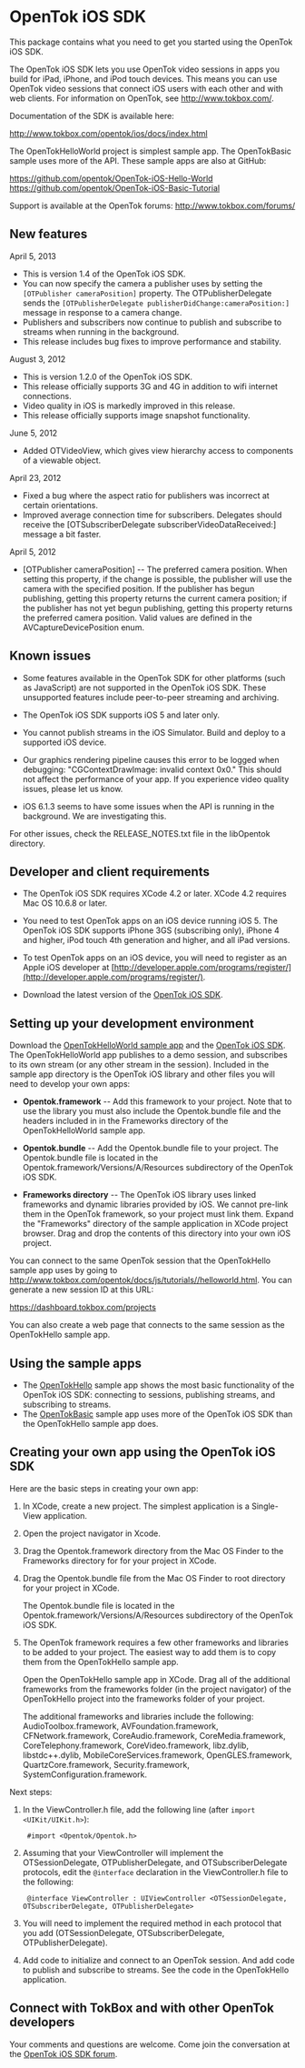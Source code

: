 OpenTok iOS SDK
===============

This package contains what you need to get you started using the OpenTok iOS SDK.

The OpenTok iOS SDK lets you use OpenTok video sessions in apps you build for iPad, iPhone, and iPod touch devices.
This means you can use OpenTok video sessions that connect iOS users with each other and with web clients.
For information on OpenTok, see http://www.tokbox.com/.

Documentation of the SDK is available here: 

http://www.tokbox.com/opentok/ios/docs/index.html

The OpenTokHelloWorld project is simplest sample app. The OpenTokBasic sample uses more of the API. These sample apps are also at GitHub:

https://github.com/opentok/OpenTok-iOS-Hello-World<br>
https://github.com/opentok/OpenTok-iOS-Basic-Tutorial

Support is available at the OpenTok forums: http://www.tokbox.com/forums/

New features
------------

April 5, 2013

* This is version 1.4 of the OpenTok iOS SDK.
* You can now specify the camera a publisher uses by setting the `[OTPublisher cameraPosition]` property. The OTPublisherDelegate sends
the `[OTPublisherDelegate publisherDidChange:cameraPosition:]` message in response to a camera change.
* Publishers and subscribers now continue to publish and subscribe to streams when running in the background.
* This release includes bug fixes to improve performance and stability.

August 3, 2012

* This is version 1.2.0 of the OpenTok iOS SDK. 
* This release officially supports 3G and 4G in addition to wifi internet connections.
* Video quality in iOS is markedly improved in this release.
* This release officially supports image snapshot functionality.

June 5, 2012

* Added OTVideoView, which gives view hierarchy access to components of a viewable object.

April 23, 2012

* Fixed a bug where the aspect ratio for publishers was incorrect at certain orientations.
* Improved average connection time for subscribers. Delegates should receive the [OTSubscriberDelegate subscriberVideoDataReceived:] message a bit faster.

April 5, 2012

* [OTPublisher cameraPosition] -- The preferred camera position. When setting this property, if the change is possible, the publisher will use the camera
with the specified position. If the publisher has begun publishing, getting this property returns the current camera position; if the publisher has not yet
begun publishing, getting this property returns the preferred camera position. Valid values are defined in the AVCaptureDevicePosition enum.
  
Known issues
------------

* Some features available in the OpenTok SDK for other platforms (such as JavaScript) are not supported in the OpenTok iOS SDK. These unsupported features include peer-to-peer streaming and archiving.

* The OpenTok iOS SDK supports iOS 5 and later only.

* You cannot publish streams in the iOS Simulator. Build and deploy to a supported iOS device.

* Our graphics rendering pipeline causes this error to be logged when debugging: "CGContextDrawImage: invalid context 0x0." This should not affect the performance of your app. If you experience video quality issues, please let us know.

* iOS 6.1.3 seems to have some issues when the API is running in the background. We are investigating this.

For other issues, check the RELEASE_NOTES.txt file in the libOpentok directory.

Developer and client requirements
---------------------------------

* The OpenTok iOS SDK requires XCode 4.2 or later. XCode 4.2 requires Mac OS 10.6.8 or later.

* You need to test OpenTok apps on an iOS device running iOS 5. The OpenTok iOS SDK supports iPhone 3GS
(subscribing only), iPhone 4 and higher, iPod touch 4th generation and higher, and all iPad versions. 

* To test OpenTok apps on an iOS device, you will need to register as an Apple iOS developer at
[http://developer.apple.com/programs/register/](http://developer.apple.com/programs/register/).

* Download the latest version of the
[OpenTok iOS SDK](https://github.com/opentok/opentok-iOS-sdk).

Setting up your development environment
---------------------------------------

Download the [OpenTokHelloWorld sample app](https://github.com/opentok/OpenTok-iOS-Hello-World) and the
[OpenTok iOS SDK](https://github.com/opentok/opentok-iOS-sdk). The OpenTokHelloWorld app publishes to a demo session, and subscribes to its own stream
(or any other stream in the session). Included in the sample app directory is the OpenTok iOS library and other files you will need to develop
your own apps:

* **Opentok.framework** -- Add this framework to your project. Note that to use the library you must also 
include the Opentok.bundle file and the headers included in in the Frameworks directory of the OpenTokHelloWorld
sample app.

* **Opentok.bundle** -- Add the Opentok.bundle file to your project. The Opentok.bundle file is located
in the Opentok.framework/Versions/A/Resources subdirectory of the OpenTok iOS SDK. 

* **Frameworks directory** -- The OpenTok iOS library uses linked frameworks and dynamic libraries provided by iOS.
We cannot pre-link them in the OpenTok framework, so your project must link them. Expand the "Frameworks" directory
of the sample application in XCode project browser. Drag and drop the contents of this directory into your own iOS project.

You can connect to the same OpenTok session that the OpenTokHello sample app uses by going to http://www.tokbox.com/opentok/docs/js/tutorials//helloworld.html. You can generate a new session ID at this URL:

https://dashboard.tokbox.com/projects

You can also create a web page that connects to the same session as the OpenTokHello sample app.

Using the sample apps
---------------------

* The [OpenTokHello](https://github.com/opentok/OpenTok-iOS-Hello-World) sample app shows the most basic functionality of the OpenTok iOS SDK: connecting to sessions, publishing streams,
and subscribing to streams.
* The [OpenTokBasic](https://github.com/opentok/opentok-iOS-Basic-Tutorial) sample app uses more of the OpenTok iOS SDK than the OpenTokHello sample app does.

Creating your own app using the OpenTok iOS SDK
-----------------------------------------------

Here are the basic steps in creating your own app:

1. In XCode, create a new project. The simplest application is a Single-View application.

2. Open the project navigator in Xcode.

3. Drag the Opentok.framework directory from the Mac OS Finder to the Frameworks directory for for your project in XCode.

4. Drag the Opentok.bundle file from the Mac OS Finder to root directory for your project in XCode.

	The Opentok.bundle file is located in the Opentok.framework/Versions/A/Resources subdirectory of the OpenTok iOS SDK.


5. The OpenTok framework requires a few other frameworks and libraries to be added to your project. The easiest way to add them is
to copy them from the OpenTokHello sample app.

	Open the OpenTokHello sample app in XCode. Drag all of the additional frameworks from the frameworks folder (in the project navigator)
	of the OpenTokHello project into the frameworks folder of your project.
	
	The additional frameworks and libraries include the following: AudioToolbox.framework, AVFoundation.framework, CFNetwork.framework,
	CoreAudio.framework, CoreMedia.framework, CoreTelephony.framework, CoreVideo.framework, libz.dylib, libstdc++.dylib, MobileCoreServices.framework,
	OpenGLES.framework, QuartzCore.framework, Security.framework, SystemConfiguration.framework.

Next steps:

1. In the ViewController.h file, add the following line (after `import <UIKit/UIKit.h>`):

		#import <Opentok/Opentok.h>

2. Assuming that your ViewController will implement the OTSessionDelegate, OTPublisherDelegate, and OTSubscriberDelegate protocols,
edit the `@interface` declaration in the ViewController.h file to the following:

		@interface ViewController : UIViewController <OTSessionDelegate, OTSubscriberDelegate, OTPublisherDelegate>

3. You will need to implement the required method in each protocol that you add (OTSessionDelegate, OTSubscriberDelegate, OTPublisherDelegate).

4. Add code to initialize and connect to an OpenTok session. And add code to publish and subscribe to streams.
See the code in the OpenTokHello application.


Connect with TokBox and with other OpenTok developers
-----------------------------------------------------

Your comments and questions are welcome. Come join the conversation at the [OpenTok iOS SDK forum](http://www.tokbox.com/forums/ios).
